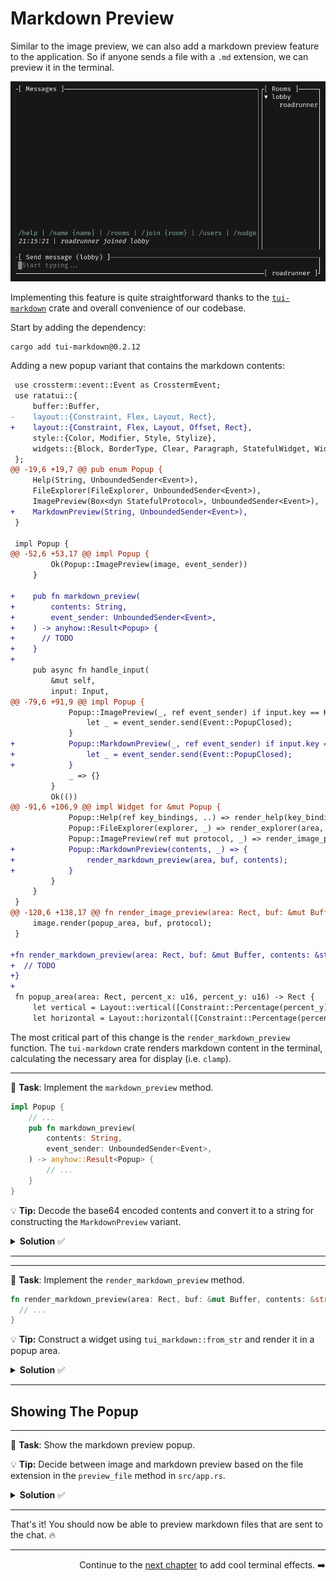 # Markdown Preview

Similar to the image preview, we can also add a markdown preview feature to the application. So if anyone sends a file with a `.md` extension, we can preview it in the terminal.

![markdown preview](images/markdown_preview.gif)

Implementing this feature is quite straightforward thanks to the [`tui-markdown`](https://github.com/joshka/tui-markdown) crate and overall convenience of our codebase.

Start by adding the dependency:

```sh
cargo add tui-markdown@0.2.12
```

Adding a new popup variant that contains the markdown contents:

```diff
 use crossterm::event::Event as CrosstermEvent;
 use ratatui::{
     buffer::Buffer,
-    layout::{Constraint, Flex, Layout, Rect},
+    layout::{Constraint, Flex, Layout, Offset, Rect},
     style::{Color, Modifier, Style, Stylize},
     widgets::{Block, BorderType, Clear, Paragraph, StatefulWidget, Widget, Wrap},
 };
@@ -19,6 +19,7 @@ pub enum Popup {
     Help(String, UnboundedSender<Event>),
     FileExplorer(FileExplorer, UnboundedSender<Event>),
     ImagePreview(Box<dyn StatefulProtocol>, UnboundedSender<Event>),
+    MarkdownPreview(String, UnboundedSender<Event>),
 }

 impl Popup {
@@ -52,6 +53,17 @@ impl Popup {
         Ok(Popup::ImagePreview(image, event_sender))
     }

+    pub fn markdown_preview(
+        contents: String,
+        event_sender: UnboundedSender<Event>,
+    ) -> anyhow::Result<Popup> {
+      // TODO
+    }
+
     pub async fn handle_input(
         &mut self,
         input: Input,
@@ -79,6 +91,9 @@ impl Popup {
             Popup::ImagePreview(_, ref event_sender) if input.key == Key::Esc => {
                 let _ = event_sender.send(Event::PopupClosed);
             }
+            Popup::MarkdownPreview(_, ref event_sender) if input.key == Key::Esc => {
+                let _ = event_sender.send(Event::PopupClosed);
+            }
             _ => {}
         }
         Ok(())
@@ -91,6 +106,9 @@ impl Widget for &mut Popup {
             Popup::Help(ref key_bindings, ..) => render_help(key_bindings, area, buf),
             Popup::FileExplorer(explorer, _) => render_explorer(area, buf, explorer),
             Popup::ImagePreview(ref mut protocol, _) => render_image_preview(area, buf, protocol),
+            Popup::MarkdownPreview(contents, _) => {
+                render_markdown_preview(area, buf, contents);
+            }
         }
     }
 }
@@ -120,6 +138,17 @@ fn render_image_preview(area: Rect, buf: &mut Buffer, protocol: &mut Box<dyn Sta
     image.render(popup_area, buf, protocol);
 }

+fn render_markdown_preview(area: Rect, buf: &mut Buffer, contents: &str) {
+  // TODO
+}
+
 fn popup_area(area: Rect, percent_x: u16, percent_y: u16) -> Rect {
     let vertical = Layout::vertical([Constraint::Percentage(percent_y)]).flex(Flex::Center);
     let horizontal = Layout::horizontal([Constraint::Percentage(percent_x)]).flex(Flex::Center);
```

The most critical part of this change is the `render_markdown_preview` function. The `tui-markdown` crate renders markdown content in the terminal, calculating the necessary area for display (i.e. `clamp`).

---

🎯 **Task**: Implement the `markdown_preview` method.

```rust
impl Popup {
    // ...
    pub fn markdown_preview(
        contents: String,
        event_sender: UnboundedSender<Event>,
    ) -> anyhow::Result<Popup> {
        // ...
    }
}
```

💡 **Tip:** Decode the base64 encoded contents and convert it to a string for constructing the `MarkdownPreview` variant.

<details>
<summary><b>Solution</b> ✅</summary>

```rust
impl Popup {
    // ...
    pub fn markdown_preview(
        contents: String,
        event_sender: UnboundedSender<Event>,
    ) -> anyhow::Result<Popup> {
        let contents = BASE64_STANDARD.decode(contents.as_bytes())?;
        Ok(Popup::MarkdownPreview(
            String::from_utf8(contents)?,
            event_sender,
        ))
    }
}
```

</details>

---

---

🎯 **Task**: Implement the `render_markdown_preview` method.

```rust
fn render_markdown_preview(area: Rect, buf: &mut Buffer, contents: &str) {
  // ...
}
```

💡 **Tip:** Construct a widget using `tui_markdown::from_str` and render it in a popup area.

<details>
<summary><b>Solution</b> ✅</summary>

```rust
fn render_markdown_preview(area: Rect, buf: &mut Buffer, contents: &str) {
    let text = tui_markdown::from_str(contents);
    let mut popup_area = popup_area(area, 80, 80);
    if let (Ok(width), Ok(height)) = (u16::try_from(text.width()), u16::try_from(text.height())) {
        popup_area = popup_area.clamp(Rect::new(popup_area.x, popup_area.y, width + 2, height + 2));
    }
    Clear.render(popup_area, buf);
    Block::bordered().render(popup_area, buf);
    text.render(popup_area.offset(Offset { x: 1, y: 1 }), buf);
}
```

</details>

---

## Showing The Popup

---

🎯 **Task**: Show the markdown preview popup.

💡 **Tip:** Decide between image and markdown preview based on the file extension in the `preview_file` method in `src/app.rs`.

<details>
<summary><b>Solution</b> ✅</summary>

```diff
         let selected_event = self.message_list.selected_event();
         let event_sender = self.event_sender.clone();
         if let Some(ServerEvent::RoomEvent {
-            event: RoomEvent::File { contents, .. },
+            event: RoomEvent::File { filename, contents },
             ..
         }) = selected_event
         {
-            let popup = Popup::image_preview(contents, event_sender)?;
+            let popup = if filename.ends_with("jpg") {
+                Popup::image_preview(contents, event_sender)
+            } else {
+                Popup::markdown_preview(contents, event_sender)
+            }?;
             self.popup = Some(popup);
         }
         Ok(())
```

</details>

---

That's it! You should now be able to preview markdown files that are sent to the chat. 🔥

---

<div style="text-align: right">

Continue to the [next chapter](./11_effects.md) to add cool terminal effects. ➡️

</div>

